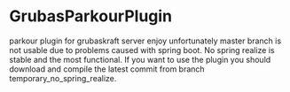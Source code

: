 # GrubasParkourPlugin
parkour plugin for grubaskraft server enjoy
unfortunately master branch is not usable due to problems caused with spring boot.
No spring realize is stable and the most functional. If you want to use the plugin you should download and compile the latest commit from
branch temporary_no_spring_realize.
